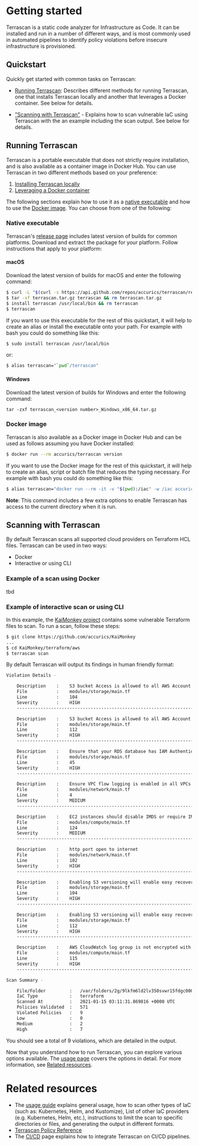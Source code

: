 # Getting started

Terrascan is a static code analyzer for Infrastructure as Code. It can be installed and run in a number of different ways, and is most commonly used in automated pipelines to identify policy violations before insecure infrastructure is provisioned.

## Quickstart

Quickly get started with common tasks on Terrascan:

- [Running Terrascan](#running_terrascan): Describes different methods for running Terrascan, one that installs Terrascan locally and another that leverages a Docker container. See  below for details.

- ["Scanning with Terrascan"](#Scanning_with_Terrascan) - Explains how to scan vulnerable IaC using Terrascan with the an example including the scan output. See  below for details.

## Running Terrascan

Terrascan is a portable executable that does not strictly require installation, and is also available as a container image in Docker Hub. You can use Terrascan in two different methods based on your preference:

1. [Installing Terrascan locally](#Native_executable)
2. [Leveraging a Docker container](#Using_Docker)

The following sections explain how to use it as a [native executable](#native-executable) and how to use the [Docker image](#using-docker). You can choose from one of the following:

### Native executable
Terrascan's [release page](https://github.com/accurics/terrascan/releases) includes latest version of builds for common platforms.  Download and extract the package for your platform. Follow instructions that apply to your platform:

#### macOS
Download the latest version of builds for macOS and enter the following command:

``` Bash
$ curl -L "$(curl -s https://api.github.com/repos/accurics/terrascan/releases/latest | grep -o -E "https://.+?_Darwin_x86_64.tar.gz")" > terrascan.tar.gz
$ tar -xf terrascan.tar.gz terrascan && rm terrascan.tar.gz
$ install terrascan /usr/local/bin && rm terrascan
$ terrascan
```

If you want to use this executable for the rest of this quickstart, it will help to create an alias or install the executable onto your path. For example with bash you could do something like this:

``` Bash
$ sudo install terrascan /usr/local/bin
```

or:

``` Bash
$ alias terrascan="`pwd`/terrascan"
```
#### Windows

Download the latest version of builds for Windows and enter the following command:

```
tar -zxf terrascan_<version number>_Windows_x86_64.tar.gz
```

### Docker image
Terrascan is also available as a Docker image in Docker Hub and can be used as follows assuming you have Docker installed:

``` Bash
$ docker run --rm accurics/terrascan version
```

If you want to use the Docker image for the rest of this quickstart, it will help to create an alias, script or batch file that reduces the typing necessary.  For example with bash you could do something like this:

``` Bash
$ alias terrascan="docker run --rm -it -v "$(pwd):/iac" -w /iac accurics/terrascan"
```

**Note**: This command includes a few extra options to enable Terrascan has access to the current directory when it is run.

## Scanning with Terrascan

By default Terrascan scans all supported cloud providers on Terraform HCL files. Terrascan can be used in two ways:

- Docker
- Interactive or using CLI

### Example of a scan using Docker

tbd

### Example of interactive scan or using CLI


In this example, the [KaiMonkey project](https://github.com/accurics/KaiMonkey) contains some vulnerable Terraform files to scan. To run a scan, follow these steps:

``` Bash
$ git clone https://github.com/accurics/KaiMonkey
...
$ cd KaiMonkey/terraform/aws
$ terrascan scan
```

By default Terrascan will output its findings in human friendly format:

``` sh
Violation Details -

	Description    :	S3 bucket Access is allowed to all AWS Account Users.
	File           :	modules/storage/main.tf
	Line           :	104
	Severity       :	HIGH
	-----------------------------------------------------------------------

	Description    :	S3 bucket Access is allowed to all AWS Account Users.
	File           :	modules/storage/main.tf
	Line           :	112
	Severity       :	HIGH
	-----------------------------------------------------------------------

	Description    :	Ensure that your RDS database has IAM Authentication enabled.
	File           :	modules/storage/main.tf
	Line           :	45
	Severity       :	HIGH
	-----------------------------------------------------------------------

	Description    :	Ensure VPC flow logging is enabled in all VPCs
	File           :	modules/network/main.tf
	Line           :	4
	Severity       :	MEDIUM
	-----------------------------------------------------------------------

	Description    :	EC2 instances should disable IMDS or require IMDSv2
	File           :	modules/compute/main.tf
	Line           :	124
	Severity       :	MEDIUM
	-----------------------------------------------------------------------

	Description    :	http port open to internet
	File           :	modules/network/main.tf
	Line           :	102
	Severity       :	HIGH
	-----------------------------------------------------------------------

	Description    :	Enabling S3 versioning will enable easy recovery from both unintended user actions, like deletes and overwrites
	File           :	modules/storage/main.tf
	Line           :	104
	Severity       :	HIGH
	-----------------------------------------------------------------------

	Description    :	Enabling S3 versioning will enable easy recovery from both unintended user actions, like deletes and overwrites
	File           :	modules/storage/main.tf
	Line           :	112
	Severity       :	HIGH
	-----------------------------------------------------------------------

	Description    :	AWS CloudWatch log group is not encrypted with a KMS CMK
	File           :	modules/compute/main.tf
	Line           :	115
	Severity       :	HIGH
	-----------------------------------------------------------------------

Scan Summary -

	File/Folder         :	/var/folders/2g/9lkfm6ld2lv350svwr15fdgc0000gn/T/x9wqg4/terraform/aws
	IaC Type            :	terraform
	Scanned At          :	2021-01-15 03:11:31.869816 +0000 UTC
	Policies Validated  :	571
	Violated Policies   :	9
	Low                 :	0
	Medium              :	2
	High                :	7
```

You should see a total of 9 violations, which are detailed in the output.

Now that you understand how to run Terrascan, you can explore various options available. The [usage page](./usage.md) covers the options in detail. For more information, see [Related resources](#related_resources).

# Related resources

* The [usage guide](./usage.md) explains general usage, how to scan other types of IaC (such as: Kubernetes, Helm, and Kustomize), List of other IaC providers (e.g. Kubernetes, Helm, etc.), instructions to limit the scan to specific directories or files, and generating the output in different formats.
* [Terrascan Policy Reference](../policies.md)
* The [CI/CD](../cicd.md) page explains how to integrate Terrascan on CI/CD pipelines.
